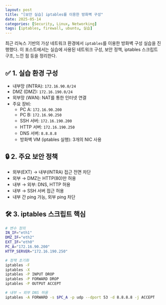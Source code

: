 ```yaml
---
layout: post
title: "[보안 실습] iptables를 이용한 방화벽 구성"
date: 2025-05-14
categories: [Security, Linux, Networking]
tags: [iptables, firewall, ubuntu, 실습]
---
```


최근 리눅스 기반의 가상 네트워크 환경에서 `iptables`를 이용한 방화벽 구성 실습을 진행했다. 이 포스트에서는 실습에 사용된 네트워크 구성, 보안 정책, iptables 스크립트 구조, 느낀 점 등을 정리한다.

## ✅ 1. 실습 환경 구성

- 내부망 (INTRA): `172.16.90.0/24`
- DMZ (DMZ): `172.16.190.0/24`
- 외부망 (WAN): NAT를 통한 인터넷 연결
- 주요 장비:
  - PC A: `172.16.90.200`
  - PC B: `172.16.90.250`
  - SSH 서버: `172.16.190.200`
  - HTTP 서버: `172.16.190.250`
  - DNS 서버: `8.8.8.8`
  - 방화벽 VM (iptables 실행): 3개의 NIC 사용

## 🔒 2. 주요 보안 정책

- 외부(EXT) → 내부(INTRA) 접근 전면 차단
- 외부 → DMZ는 HTTP(80)만 허용
- 내부 → 외부: DNS, HTTP 허용
- 내부 → SSH 서버 접근 허용
- 내부 간 ping 가능, 외부 ping 차단

## 🛠 3. iptables 스크립트 핵심

```bash
# 변수 정의
IN_IF="eth1"
DMZ_IF="eth2"
EXT_IF="eth0"
PC_A="172.16.90.200"
HTTP_SERVER="172.16.190.250"

# 정책 초기화
iptables -F
iptables -X
iptables -P INPUT DROP
iptables -P FORWARD DROP
iptables -P OUTPUT ACCEPT

# 내부 → 외부 DNS 허용
iptables -A FORWARD -s $PC_A -p udp --dport 53 -d 8.8.8.8 -j ACCEPT
